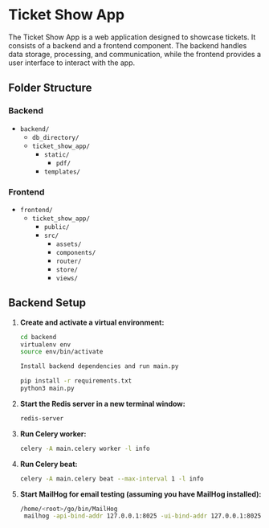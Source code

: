 # Ticket Show App

The Ticket Show App is a web application designed to showcase tickets. It consists of a backend and a frontend component. The backend handles data storage, processing, and communication, while the frontend provides a user interface to interact with the app.

## Folder Structure

### Backend

- `backend/`
  - `db_directory/`
  - `ticket_show_app/`
    - `static/`
      - `pdf/`
    - `templates/`

### Frontend

- `frontend/`
  - `ticket_show_app/`
    - `public/`
    - `src/`
      - `assets/`
      - `components/`
      - `router/`
      - `store/`
      - `views/`

## Backend Setup

1. **Create and activate a virtual environment:**

   ```bash
   cd backend
   virtualenv env
   source env/bin/activate

   Install backend dependencies and run main.py
   
   pip install -r requirements.txt
   python3 main.py
2. **Start the Redis server in a new terminal window:**

   ```bash
   redis-server
   
3. **Run Celery worker:**

   ```bash
   celery -A main.celery worker -l info

4. **Run Celery beat:**

   ```bash
   celery -A main.celery beat --max-interval 1 -l info

   
5. **Start MailHog for email testing (assuming you have MailHog installed):**

   ```bash
   /home/<root>/go/bin/MailHog
    mailhog -api-bind-addr 127.0.0.1:8025 -ui-bind-addr 127.0.0.1:8025 -smtp-bind-addr 127.0.0.1:1025

